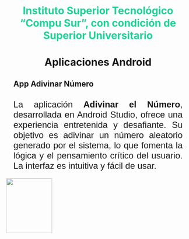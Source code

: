 <h1 style="text-align: center; color: rgb(30, 210, 150);">Instituto Superior Tecnológico “Compu Sur”, con condición de Superior Universitario</h1>
<img src="https://raw.githubusercontent.com/DarwinChamba/AplicacionesEnClase/refs/heads/master/app/src/main/res/drawable/instituto-bg.png" alt="">
<h1 style="text-align: center; padding: 10px; margin: 10px;">Aplicaciones Android</h1>
<h2 style= "padding: 10px; margin: 10px;">App Adivinar Número</h2>

<p style="text-align: justify; margin: 10px; padding: 10px; font-size: 1.5rem; font-family: 'Gill Sans', 'Gill Sans MT', Calibri, 'Trebuchet MS', sans-serif;">La aplicación <strong>Adivinar el Número</strong>, desarrollada en Android Studio, ofrece una experiencia entretenida y desafiante. Su objetivo es adivinar un número aleatorio generado por el sistema, lo que fomenta la lógica y el pensamiento crítico del usuario. La interfaz es intuitiva y fácil de usar.</p>
<img style="width: 50%;" src="https://raw.githubusercontent.com/DarwinChamba/AplicacionesEnClase/refs/heads/master/app/src/main/res/drawable/WhatsApp%20Image%202024-12-05%20at%202.16.31%20PM.jpeg" width="150" height="150">
